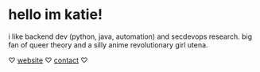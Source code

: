 # hello im katie!
i like backend dev (python, java, automation) and secdevops research. big fan of queer theory and a silly anime revolutionary girl utena.

♡ [website](kteateas.s3-website.us-east-2.amazonaws.com) ♡ [contact](mailto:gholeaco@gmail.com) ♡
